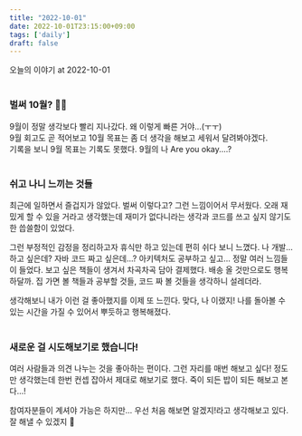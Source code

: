 ```yaml
---
title: "2022-10-01"
date: 2022-10-01T23:15:00+09:00
tags: ['daily']
draft: false
---
```

오늘의 이야기 at 2022-10-01
<!--more--> 

#
### 벌써 10월? 🤦‍♀️
9월이 정말 생각보다 빨리 지나갔다. 왜 이렇게 빠른 거야...(ㅜㅜ)  
9월 회고도 곧 적어보고 10월 목표는 좀 더 생각을 해보고 세워서 달려봐야겠다.  
기록을 보니 9월 목표는 기록도 못했다. 9월의 나 Are you okay....?


#
### 쉬고 나니 느끼는 것들
최근에 일하면서 즐겁지가 않았다. 벌써 이렇다고? 그런 느낌이어서 무서웠다. 
오래 재밌게 할 수 있을 거라고 생각했는데 재미가 없다니라는 생각과 코드를 쓰고 싶지 않기도 한 씁쓸함이 있었다.

그런 부정적인 감정을 정리하고자 휴식만 하고 있는데 편히 쉬다 보니 느꼈다. 
나 개발... 하고 싶은데? 자바 코드 짜고 싶은데...? 아키텍처도 공부하고 싶고... 정말 여러 느낌들이 들었다. 보고 싶은 책들이 생겨서 차곡차곡 담아 결제했다. 
배송 올 것만으로도 행복하달까. 
집 가면 볼 책들과 공부할 것들, 코드 짜 볼 것들을 생각하니 설레더라.

생각해보니 내가 이런 걸 좋아했지를 이제 또 느낀다. 맞다, 나 이랬지! 나를 돌아볼 수 있는 시간을 가질 수 있어서 뿌듯하고 행복해졌다.


#
### 새로운 걸 시도해보기로 했습니다!
여러 사람들과 의견 나누는 것을 좋아하는 편이다. 그런 자리를 매번 해보고 싶다! 정도만 생각했는데 한번 컨셉 잡아서 제대로 해보기로 했다. 죽이 되든 밥이 되든 해보고 본다...!

참여자분들이 계셔야 가능은 하지만... 우선 처음 해보면 알겠지!라고 생각해보고 있다. 잘 해낼 수 있겠지 💬
